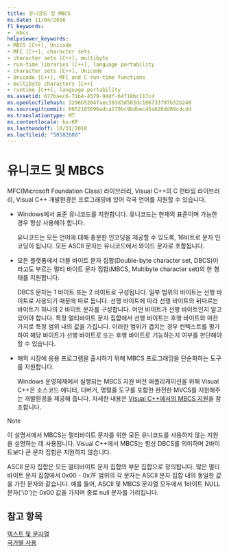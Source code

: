 ```yaml
---
title: 유니코드 및 MBCS
ms.date: 11/04/2016
f1_keywords:
- _mbcs
helpviewer_keywords:
- MBCS [C++], Unicode
- MFC [C++], character sets
- character sets [C++], multibyte
- run-time libraries [C++], language portability
- character sets [C++], Unicode
- Unicode [C++], MFC and C run-time functions
- multibyte characters [C++]
- runtime [C++], language portability
ms.assetid: 677baec6-71b4-4579-94df-64f18bc117c4
ms.openlocfilehash: 3296b5204faec393d3d503dc106733f97b32b248
ms.sourcegitcommit: 6052185696adca270bc9bdbec45a626dd89cdcdd
ms.translationtype: MT
ms.contentlocale: ko-KR
ms.lasthandoff: 10/31/2018
ms.locfileid: "50582600"
---
```

# <a name="unicode-and-mbcs"></a>유니코드 및 MBCS

MFC(Microsoft Foundation Class) 라이브러리, Visual C++의 C 런타임 라이브러리, Visual C++ 개발환경은 프로그래밍에 있어 각국 언어를 지원할 수 있습니다.

- Windows에서 표준 유니코드를 지원합니다. 유니코드는 현재의 표준이며 가능한 경우 항상 사용해야 합니다.

   유니코드는 모든 언어에 대해 충분한 인코딩을 제공할 수 있도록, 16비트로 문자 인코딩이 됩니다. 모든 ASCII 문자는 유니코드에서 와이드 문자로 포함됩니다.

- 모든 플랫폼에서 더블 바이트 문자 집합(Double-byte character set, DBCS)이라고도 부르는 멀티 바이트 문자 집합(MBCS, Multibyte character set)의 한 형태를 지원합니다.

   DBCS 문자는 1 바이트 또는 2 바이트로 구성됩니다. 일부 범위의 바이트는 선행 바이트로 사용되기 때문에 따로 둡니다. 선행 바이트에 따라 선행 바이트와 뒤따르는 바이트가 하나의 2 바이트 문자를 구성합니다. 어떤 바이트가 선행 바이트인지 알고 있어야 합니다. 특정 멀티바이트 문자 집합에서 선행 바이트는 후행 바이트와 마찬가지로 특정 범위 내의 값을 가집니다. 이러한 범위가 겹치는 경우 컨텍스트를 평가하여 해당 바이트가 선행 바이트로 또는 후행 바이트로 기능하는지 여부를 판단해야 할 수 있습니다.

- 해외 시장에 응용 프로그램을 출시하기 위해 MBCS 프로그래밍을 단순화하는 도구를 지원합니다.

   Windows 운영체제에서 실행되는 MBCS 지원 버전 애플리케이션을 위해 Visual C++은 소스코드 에디터, 디버거, 명렬줄 도구를 포함한 완전한 MVCS를 지원해주는 개발환경을 제공해 줍니다. 자세한 내용은 [Visual C++에서의 MBCS 지원](../text/mbcs-support-in-visual-cpp.md)을 참조합니다.

> [!NOTE]
> 이 설명서에서 MBCS는 멀티바이트 문자를 위한 모든 유니코드를 사용하지 않는 지원을 설명하는 데 사용됩니다. Visual C++에서 MBCS는 항상 DBCS를 의미하며 2바이트보다 큰 문자 집합은 지원하지 않습니다.

ASCII 문자 집합은 모든 멀티바이트 문자 집합의 부분 집합으로 정의됩니다. 많은 멀티바이트 문자 집합에서 0x00 - 0x7F 범위의 각 문자는 ASCII 문자 집합 내의 동일한 값을 가진 문자와 같습니다. 예를 들어, ASCII 및 MBCS 문자열 모두에서 1바이트 NULL 문자('\0')는 0x00 값을 가지며 종료 null 문자를 가리킵니다.

## <a name="see-also"></a>참고 항목

[텍스트 및 문자열](../text/text-and-strings-in-visual-cpp.md)<br/>
[국가별 사용](../text/international-enabling.md)
